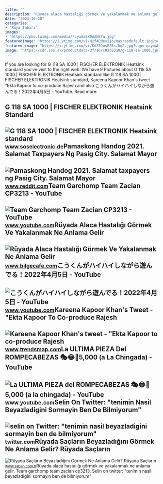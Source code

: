 ```yaml
---
title: ""
description: "Rüyada alaca hastalığı görmek ve yakalanmak ne anlama gelir"
date: "2023-10-28"
categories:
- "Ruya Tabiri"
images:
- "https://pbs.twimg.com/media/Fcyada8X0AANSFu.jpg"
featuredImage: "https://i.ytimg.com/vi/H2fAEMesIjo/maxresdefault.jpg?sqp=-oaymwEmCIAKENAF8quKqQMa8AEB-AH-CYAC0AWKAgwIABABGGUgXyhTMA8=&amp;rs=AOn4CLCJYSghky0o-ilndxvg6fCYAda1ug"
featured_image: "https://i.ytimg.com/vi/KdZ3OosEZ6s/hq2.jpg?sqp=-oaymwEoCOADEOgC8quKqQMcGADwAQH4Ad4EgAK4CIoCDAgAEAEYZSBMKGMwDw==&amp;rs=AOn4CLCfzFvJaPoNerKMbSKycXF-fCyaDA"
image: "https://cdn.sos.sk/productdata/3f/a6/c02d53a0/g-118-sa-1000.jpg"
---
```


If you are looking for G 118 SA 1000 | FISCHER ELEKTRONIK Heatsink standard you've visit to the right web. We have 9 Pictures about G 118 SA 1000 | FISCHER ELEKTRONIK Heatsink standard like G 118 SA 1000 | FISCHER ELEKTRONIK Heatsink standard, Kareena Kapoor Khan's tweet - "Ekta Kapoor to co-produce Rajesh and also こうくんがハイハイしながら遊んでる！2022年4月5日 - YouTube. Read more:

G 118 SA 1000 | FISCHER ELEKTRONIK Heatsink Standard
----------------------------------------------------

 ![G 118 SA 1000 | FISCHER ELEKTRONIK Heatsink standard](https://cdn.sos.sk/productdata/3f/a6/c02d53a0/g-118-sa-1000.jpg) <small>www.soselectronic.de</small>Pamaskong Handog 2021. Salamat Taxpayers Ng Pasig City. Salamat Mayor
---------------------------------------------------------------------

 ![Pamaskong Handog 2021. Salamat taxpayers ng Pasig City. Salamat Mayor](https://i.redd.it/2wg6g601a9781.jpg) <small>www.reddit.com</small>Team Garchomp Team Zacian CP3213 - YouTube
------------------------------------------

 ![Team Garchomp Team Zacian CP3213 - YouTube](https://i.ytimg.com/vi/HYLCwcE-Dgc/maxres2.jpg?sqp=-oaymwEoCIAKENAF8quKqQMcGADwAQH4AYwCgALgA4oCDAgAEAEYRSBHKGUwDw==&rs=AOn4CLC_ulBvmvqa2cf2uT56Qfk3FCYaDA) <small>www.youtube.com</small>Rüyada Alaca Hastalığı Görmek Ve Yakalanmak Ne Anlama Gelir
-----------------------------------------------------------

 ![Rüyada Alaca Hastalığı Görmek Ve Yakalanmak Ne Anlama Gelir](https://bilgecafe.com/wp-content/uploads/2022/08/ruyada-cildin-beyazladigini-gormek.jpg) <small>www.bilgecafe.com</small>こうくんがハイハイしながら遊んでる！2022年4月5日 - YouTube
-------------------------------------

 ![こうくんがハイハイしながら遊んでる！2022年4月5日 - YouTube](https://i.ytimg.com/vi/H2fAEMesIjo/maxresdefault.jpg?sqp=-oaymwEmCIAKENAF8quKqQMa8AEB-AH-CYAC0AWKAgwIABABGGUgXyhTMA8=&rs=AOn4CLCJYSghky0o-ilndxvg6fCYAda1ug) <small>www.youtube.com</small>Kareena Kapoor Khan's Tweet - "Ekta Kapoor To Co-produce Rajesh
---------------------------------------------------------------

 ![Kareena Kapoor Khan's tweet - "Ekta Kapoor to co-produce Rajesh](https://pbs.twimg.com/media/Fcyada8X0AANSFu.jpg) <small>www.trendsmap.com</small>La ULTIMA PIEZA Del ROMPECABEZAS 🎭😂🧘5,000 (a La Chingada) - YouTube
-------------------------------------------------------------------

 ![La ULTIMA PIEZA del ROMPECABEZAS 🎭😂🧘5,000 (a la chingada) - YouTube](https://i.ytimg.com/vi/KdZ3OosEZ6s/hq2.jpg?sqp=-oaymwEoCOADEOgC8quKqQMcGADwAQH4Ad4EgAK4CIoCDAgAEAEYZSBMKGMwDw==&rs=AOn4CLCfzFvJaPoNerKMbSKycXF-fCyaDA) <small>www.youtube.com</small>Selin On Twitter: "tenimin Nasil Beyazladigini Sormayin Ben De Bilmiyorum"
--------------------------------------------------------------------------

 ![selin on Twitter: "tenimin nasil beyazladigini sormayin ben de bilmiyorum"](https://pbs.twimg.com/media/FvRx-9gWYAE_Vl_.jpg) <small>twitter.com</small>Rüyada Saçların Beyazladığını Görmek Ne Anlama Gelir? Rüyada Saçların
---------------------------------------------------------------------

 ![Rüyada Saçların Beyazladığını Görmek Ne Anlama Gelir? Rüyada Saçların](https://iasbh.tmgrup.com.tr/5f6ba1/650/344/0/0/724/380?u=https://isbh.tmgrup.com.tr/sbh/2022/06/21/ruyada-saclarin-beyazladigini-gormek-ne-anlama-gelir-ruyada-saclarin-beyazladigini-gormenin-anlami-1655810018696.jpg) <small>www.sabah.com.tr</small>Rüyada alaca hastalığı görmek ve yakalanmak ne anlama gelir. Team garchomp team zacian cp3213. Selin on twitter: "tenimin nasil beyazladigini sormayin ben de bilmiyorum"
